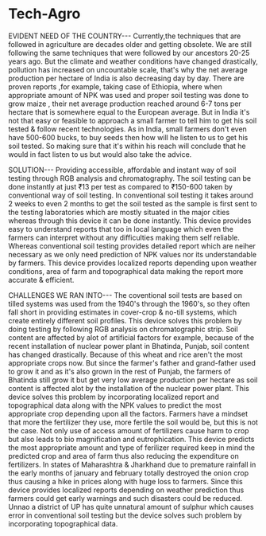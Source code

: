 # Tech-Agro
EVIDENT NEED OF THE COUNTRY---
Currently,the techniques that are followed in agriculture are decades older and getting obsolete. We are still following the same techniques that were followed by our ancestors 20-25 years ago. But the climate and weather conditions have changed drastically, pollution has increased on uncountable scale, that's why the net average production per hectare of India is also decreasing day by day. There are proven reports ,for example, taking case of Ethiopia, where when appropriate amount of NPK was used and proper soil testing was done to grow maize , their net average production reached around 6-7 tons per hectare that is somewhere equal to the European average. But in India it's not that easy or feasible to approach a small farmer to tell him to get his soil tested &amp; follow recent technologies. As in India, small farmers don't even have 500-600 bucks, to buy seeds then how will he listen to us to get his soil tested. So making sure that it's within his reach will conclude that he would in fact listen to us but would also take the advice. 

SOLUTION---
Providing accessible, affordable and instant way of soil testing through RGB analysis and chromatography. The soil testing can be done instantly at just ₹13 per test as compared to ₹150-600 taken by conventional way of soil testing. In conventional soil testing it takes around 2 weeks to even 2 months to get the soil tested as the sample is first sent to the testing laboratories which are mostly situated in the major cities whereas through this device it can be done instantly. This device provides easy to understand reports that too in local language which even the farmers can interpret without any difficulties making them self reliable. Whereas conventional soil testing provides detailed report which are neiher necessary as we only need prediction of NPK values nor its understandable by farmers. This device provides localized reports depending upon weather conditions, area of farm and topographical data making the report more accurate &amp; efficient.

CHALLENGES WE RAN INTO---
The coventional soil tests are based on tilled systems was used from the 1940's through the 1960's, so they often fall short in providing estimates in cover-crop &amp; no-till systems, which create entirely different soil profiles. This device solves this problem by doing testing by following RGB analysis on chromatographic strip.  Soil content are affected by alot of artificial factors for example, because of the recent installation of nuclear power plant in Bhatinda, Punjab, soil content has changed drastically. Because of this wheat and rice aren't the most appropriate crops now. But since the farmer's father and grand-father used to grow it and as it's also grown in the rest of Punjab, the farmers of Bhatinda still grow it but get very low average production per hectare as soil content is affected alot by the installation of the nuclear power plant. This device solves this problem by incorporating localized report and topographical data along with the NPK values to predict the most appropriate crop depending upon all the factors.  Farmers have a mindset that more the fertilizer they use, more fertile the soil would be, but this is not the case. Not only use of access amount of fertilizers cause harm to crop but also leads to bio magnification and eutrophication. This device predicts the most appropriate amount and type of ferilizer required keep in mind the predicted crop and area of farm thus also reducing the expenditure on fertilizers.  In states of Maharashtra &amp; Jharkhand due to premature rainfall in the early months of january and february totally destroyed the onion crop thus causing a hike in prices along with huge loss to farmers. Since this device provides localized reports depending on weather prediction thus farmers could get early warnings and such disasters could be reduced.  Unnao a district of UP has quite unnatural amount of sulphur which causes error in conventional soil testing but the device solves such problem by incorporating topographical data.
